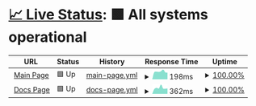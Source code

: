 # [📈 Live Status](https://status.hendrikwagner.de): <!--live status--> **🟩 All systems operational**

<!--start: status pages-->
<!-- This summary is generated by Upptime (https://github.com/upptime/upptime) -->
<!-- Do not edit this manually, your changes will be overwritten -->
<!-- prettier-ignore -->
| URL | Status | History | Response Time | Uptime |
| --- | ------ | ------- | ------------- | ------ |
| <img alt="" src="https://icons.duckduckgo.com/ip3/hendrikwagner.de.ico" height="13"> [Main Page](https://hendrikwagner.de) | 🟩 Up | [main-page.yml](https://github.com/hwgn/uptime/commits/HEAD/history/main-page.yml) | <details><summary><img alt="Response time graph" src="./graphs/main-page/response-time-week.png" height="20"> 198ms</summary><br><a href="https://status.hendrikwagner.de/history/main-page"><img alt="Response time 219" src="https://img.shields.io/endpoint?url=https%3A%2F%2Fraw.githubusercontent.com%2Fhwgn%2Fuptime%2FHEAD%2Fapi%2Fmain-page%2Fresponse-time.json"></a><br><a href="https://status.hendrikwagner.de/history/main-page"><img alt="24-hour response time 245" src="https://img.shields.io/endpoint?url=https%3A%2F%2Fraw.githubusercontent.com%2Fhwgn%2Fuptime%2FHEAD%2Fapi%2Fmain-page%2Fresponse-time-day.json"></a><br><a href="https://status.hendrikwagner.de/history/main-page"><img alt="7-day response time 198" src="https://img.shields.io/endpoint?url=https%3A%2F%2Fraw.githubusercontent.com%2Fhwgn%2Fuptime%2FHEAD%2Fapi%2Fmain-page%2Fresponse-time-week.json"></a><br><a href="https://status.hendrikwagner.de/history/main-page"><img alt="30-day response time 207" src="https://img.shields.io/endpoint?url=https%3A%2F%2Fraw.githubusercontent.com%2Fhwgn%2Fuptime%2FHEAD%2Fapi%2Fmain-page%2Fresponse-time-month.json"></a><br><a href="https://status.hendrikwagner.de/history/main-page"><img alt="1-year response time 214" src="https://img.shields.io/endpoint?url=https%3A%2F%2Fraw.githubusercontent.com%2Fhwgn%2Fuptime%2FHEAD%2Fapi%2Fmain-page%2Fresponse-time-year.json"></a></details> | <details><summary><a href="https://status.hendrikwagner.de/history/main-page">100.00%</a></summary><a href="https://status.hendrikwagner.de/history/main-page"><img alt="All-time uptime 99.99%" src="https://img.shields.io/endpoint?url=https%3A%2F%2Fraw.githubusercontent.com%2Fhwgn%2Fuptime%2FHEAD%2Fapi%2Fmain-page%2Fuptime.json"></a><br><a href="https://status.hendrikwagner.de/history/main-page"><img alt="24-hour uptime 100.00%" src="https://img.shields.io/endpoint?url=https%3A%2F%2Fraw.githubusercontent.com%2Fhwgn%2Fuptime%2FHEAD%2Fapi%2Fmain-page%2Fuptime-day.json"></a><br><a href="https://status.hendrikwagner.de/history/main-page"><img alt="7-day uptime 100.00%" src="https://img.shields.io/endpoint?url=https%3A%2F%2Fraw.githubusercontent.com%2Fhwgn%2Fuptime%2FHEAD%2Fapi%2Fmain-page%2Fuptime-week.json"></a><br><a href="https://status.hendrikwagner.de/history/main-page"><img alt="30-day uptime 100.00%" src="https://img.shields.io/endpoint?url=https%3A%2F%2Fraw.githubusercontent.com%2Fhwgn%2Fuptime%2FHEAD%2Fapi%2Fmain-page%2Fuptime-month.json"></a><br><a href="https://status.hendrikwagner.de/history/main-page"><img alt="1-year uptime 100.00%" src="https://img.shields.io/endpoint?url=https%3A%2F%2Fraw.githubusercontent.com%2Fhwgn%2Fuptime%2FHEAD%2Fapi%2Fmain-page%2Fuptime-year.json"></a></details>
| <img alt="" src="https://icons.duckduckgo.com/ip3/docs.hendrikwagner.de.ico" height="13"> [Docs Page](https://docs.hendrikwagner.de) | 🟩 Up | [docs-page.yml](https://github.com/hwgn/uptime/commits/HEAD/history/docs-page.yml) | <details><summary><img alt="Response time graph" src="./graphs/docs-page/response-time-week.png" height="20"> 362ms</summary><br><a href="https://status.hendrikwagner.de/history/docs-page"><img alt="Response time 519" src="https://img.shields.io/endpoint?url=https%3A%2F%2Fraw.githubusercontent.com%2Fhwgn%2Fuptime%2FHEAD%2Fapi%2Fdocs-page%2Fresponse-time.json"></a><br><a href="https://status.hendrikwagner.de/history/docs-page"><img alt="24-hour response time 395" src="https://img.shields.io/endpoint?url=https%3A%2F%2Fraw.githubusercontent.com%2Fhwgn%2Fuptime%2FHEAD%2Fapi%2Fdocs-page%2Fresponse-time-day.json"></a><br><a href="https://status.hendrikwagner.de/history/docs-page"><img alt="7-day response time 362" src="https://img.shields.io/endpoint?url=https%3A%2F%2Fraw.githubusercontent.com%2Fhwgn%2Fuptime%2FHEAD%2Fapi%2Fdocs-page%2Fresponse-time-week.json"></a><br><a href="https://status.hendrikwagner.de/history/docs-page"><img alt="30-day response time 349" src="https://img.shields.io/endpoint?url=https%3A%2F%2Fraw.githubusercontent.com%2Fhwgn%2Fuptime%2FHEAD%2Fapi%2Fdocs-page%2Fresponse-time-month.json"></a><br><a href="https://status.hendrikwagner.de/history/docs-page"><img alt="1-year response time 494" src="https://img.shields.io/endpoint?url=https%3A%2F%2Fraw.githubusercontent.com%2Fhwgn%2Fuptime%2FHEAD%2Fapi%2Fdocs-page%2Fresponse-time-year.json"></a></details> | <details><summary><a href="https://status.hendrikwagner.de/history/docs-page">100.00%</a></summary><a href="https://status.hendrikwagner.de/history/docs-page"><img alt="All-time uptime 99.98%" src="https://img.shields.io/endpoint?url=https%3A%2F%2Fraw.githubusercontent.com%2Fhwgn%2Fuptime%2FHEAD%2Fapi%2Fdocs-page%2Fuptime.json"></a><br><a href="https://status.hendrikwagner.de/history/docs-page"><img alt="24-hour uptime 100.00%" src="https://img.shields.io/endpoint?url=https%3A%2F%2Fraw.githubusercontent.com%2Fhwgn%2Fuptime%2FHEAD%2Fapi%2Fdocs-page%2Fuptime-day.json"></a><br><a href="https://status.hendrikwagner.de/history/docs-page"><img alt="7-day uptime 100.00%" src="https://img.shields.io/endpoint?url=https%3A%2F%2Fraw.githubusercontent.com%2Fhwgn%2Fuptime%2FHEAD%2Fapi%2Fdocs-page%2Fuptime-week.json"></a><br><a href="https://status.hendrikwagner.de/history/docs-page"><img alt="30-day uptime 99.76%" src="https://img.shields.io/endpoint?url=https%3A%2F%2Fraw.githubusercontent.com%2Fhwgn%2Fuptime%2FHEAD%2Fapi%2Fdocs-page%2Fuptime-month.json"></a><br><a href="https://status.hendrikwagner.de/history/docs-page"><img alt="1-year uptime 99.98%" src="https://img.shields.io/endpoint?url=https%3A%2F%2Fraw.githubusercontent.com%2Fhwgn%2Fuptime%2FHEAD%2Fapi%2Fdocs-page%2Fuptime-year.json"></a></details>

<!--end: status pages-->
